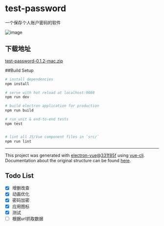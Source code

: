 # test-password
一个保存个人账户密码的软件  

![image](https://thumbnail0.baidupcs.com/thumbnail/c86553b8d9764267bf423a330ce1b1a1?fid=2049109415-250528-697294746823085&time=1508169600&rt=sh&sign=FDTAER-DCb740ccc5511e5e8fedcff06b081203-4LinHAGxjXmGnxPZWOupEhV1pNY%3D&expires=8h&chkv=0&chkbd=0&chkpc=&dp-logid=6703332758711776093&dp-callid=0&size=c1680_u1050&quality=90&vuk=-&ft=video)

## 下载地址
[test-password-0.1.2-mac.zip](https://bjbgp02.baidupcs.com/file/42f4c6e32f6e2f83f558e784f4042316?bkt=p3-00006af4f50ad531d169ab1abc23eefa8d4a&fid=2049109415-250528-1068915805482245&time=1508172490&sign=FDTAXGERLQBHSK-DCb740ccc5511e5e8fedcff06b081203-xHXKbQu3Bg2RNDHWUS0Ib2%2B0ia0%3D&to=76&size=49817117&sta_dx=49817117&sta_cs=1&sta_ft=zip&sta_ct=0&sta_mt=0&fm2=MH,Guangzhou,Netizen-anywhere,,guangdong,pbs&newver=1&newfm=1&secfm=1&flow_ver=3&pkey=00006af4f50ad531d169ab1abc23eefa8d4a&sl=79364174&expires=8h&rt=sh&r=487201913&mlogid=6703501748748265653&vuk=2049109415&vbdid=3083486278&fin=test-password-0.1.2-mac.zip&fn=test-password-0.1.2-mac.zip&rtype=1&iv=0&dp-logid=6703501748748265653&dp-callid=0.1.1&hps=1&tsl=100&csl=100&csign=DSt7MeUTxJlCssMYusOA9mbEBR0%3D&so=0&ut=6&uter=4&serv=0&uc=1629223180&ic=3921010765&ti=94c22d7422f4195e352f9ac2fb08bc8f1f1d5c00d827fb86&by=themis)

##Build Setup

``` bash
# install dependencies
npm install

# serve with hot reload at localhost:9080
npm run dev

# build electron application for production
npm run build

# run unit & end-to-end tests
npm test


# lint all JS/Vue component files in `src/`
npm run lint

```

---

This project was generated with [electron-vue](https://github.com/SimulatedGREG/electron-vue)@[331f85f](https://github.com/SimulatedGREG/electron-vue/tree/331f85fd556cc0d60a30ad019a44a29baaed49f5) using [vue-cli](https://github.com/vuejs/vue-cli). Documentation about the original structure can be found [here](https://simulatedgreg.gitbooks.io/electron-vue/content/index.html).


## Todo List
- [x] 增删改查
- [x] 动画优化
- [x] 密码加密
- [x] 应用图标
- [x] 测试
- [ ] 根据url抓取数据
